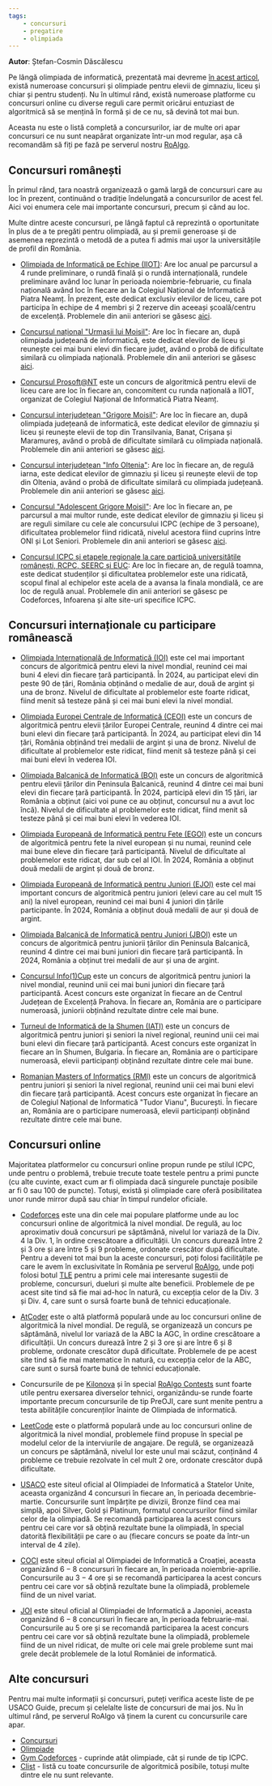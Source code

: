 ```yaml
---
tags:
    - concursuri
    - pregatire
    - olimpiada
---
```


**Autor**: Ștefan-Cosmin Dăscălescu

Pe lângă olimpiada de informatică, prezentată mai devreme [în acest articol](https://edu.roalgo.ro/olimpiada/olympiad-info/), există numeroase concursuri și olimpiade pentru elevii de gimnaziu, liceu și chiar și pentru studenți. Nu în ultimul rând, există numeroase platforme cu concursuri online cu diverse reguli care permit oricărui entuziast de algoritmică să se mențină în formă și de ce nu, să devină tot mai bun. 

Aceasta nu este o listă completă a concursurilor, iar de multe ori apar concursuri ce nu sunt neapărat organizate într-un mod regular, așa că recomandăm să fiți pe fază pe serverul nostru [RoAlgo](https://discord.gg/roalgo/).

## Concursuri românești

În primul rând, țara noastră organizează o gamă largă de concursuri care au loc în prezent, continuând o tradiție îndelungată a concursurilor de acest fel. Aici voi enumera cele mai importante concursuri, precum și când au loc. 

Multe dintre aceste concursuri, pe lângă faptul că reprezintă o oportunitate în plus de a te pregăti pentru olimpiadă, au și premii generoase și de asemenea reprezintă o metodă de a putea fi admis mai ușor la universitățile de profil din România.

* [Olimpiada de Informatică pe Echipe (IIOT)](http://cni.nt.edu.ro/ioit/): Are loc anual pe parcursul a $4$ runde preliminare, o rundă finală și o rundă internațională, rundele preliminare având loc lunar în perioada noiembrie-februarie, cu finala națională având loc în fiecare an la Colegiul Național de Informatică Piatra Neamț. În prezent, este dedicat exclusiv elevilor de liceu, care pot participa în echipe de $4$ membri și $2$ rezerve din aceeași școală/centru de excelență. Problemele din anii anteriori se găsesc [aici](https://kilonova.ro/problem_lists/128).

* [Concursul național "Urmașii lui Moisil"](https://infosv.ro/urmasii2024/): Are loc în fiecare an, după olimpiada județeană de informatică, este dedicat elevilor de liceu și reunește cei mai buni elevi din fiecare județ, având o probă de dificultate similară cu olimpiada națională. Problemele din anii anteriori se găsesc [aici](https://kilonova.ro/problem_lists/1037).

* [Concursul Prosoft@NT](http://cni.nt.edu.ro/new/index.php/category/concurs-2024/) este un concurs de algoritmică pentru elevii de liceu care are loc în fiecare an, concomitent cu runda națională a IIOT, organizat de Colegiul Național de Informatică Piatra Neamț. 

* [Concursul interjudețean "Grigore Moisil"](https://www.pbinfo.ro/articole/32950/grigore-moisil-2024): Are loc în fiecare an, după olimpiada județeană de informatică, este dedicat elevilor de gimnaziu și liceu și reunește elevii de top din Transilvania, Banat, Crișana și Maramureș, având o probă de dificultate similară cu olimpiada națională. Problemele din anii anteriori se găsesc [aici](https://kilonova.ro/problem_lists/1048).

* [Concursul interjudețean "Info Oltenia"](http://www.greceanu.ro/concursuri/InfoOltenia2024/index.html): Are loc în fiecare an, de regulă iarna, este dedicat elevilor de gimnaziu și liceu și reunește elevii de top din Oltenia, având o probă de dificultate similară cu olimpiada județeană. Problemele din anii anteriori se găsesc [aici](https://kilonova.ro/problem_lists/172).

* [Concursul "Adolescent Grigore Moisil"](https://agm-contest.com/): Are loc în fiecare an, pe parcursul a mai multor runde, este dedicat elevilor de gimnaziu și liceu și are reguli similare cu cele ale concursului ICPC (echipe de $3$ persoane), dificultatea problemelor fiind ridicată, nivelul acestora fiind cuprins între ONI și Lot Seniori. Problemele din anii anteriori se găsesc [aici](https://codeforces.com/gyms/page/2?searchByNameOrIdQuery=AGM&searchByProblem=false).

* [Concursul ICPC și etapele regionale la care participă universitățile românești, RCPC, SEERC și EUC](http://acm.ro/): Are loc în fiecare an, de regulă toamna, este dedicat studenților și dificultatea problemelor este una ridicată, scopul final al echipelor este acela de a avansa la finala mondială, ce are loc de regulă anual. Problemele din anii anteriori se găsesc pe Codeforces, Infoarena și alte site-uri specifice ICPC.

## Concursuri internaționale cu participare românească 

* [Olimpiada Internațională de Informatică (IOI)](https://ioinformatics.org/) este cel mai important concurs de algoritmică pentru elevi la nivel mondial, reunind cei mai buni $4$ elevi din fiecare țară participantă. În 2024, au participat elevi din peste $90$ de țări, România obținând o medalie de aur, două de argint și una de bronz. Nivelul de dificultate al problemelor este foarte ridicat, fiind menit să testeze până și cei mai buni elevi la nivel mondial. 

* [Olimpiada Europei Centrale de Informatică (CEOI)](https://ceoi2024.fi.muni.cz/) este un concurs de algoritmică pentru elevii țărilor Europei Centrale, reunind $4$ dintre cei mai buni elevi din fiecare țară participantă. În 2024, au participat elevi din $14$ țări, România obținând trei medalii de argint și una de bronz. Nivelul de dificultate al problemelor este ridicat, fiind menit să testeze până și cei mai buni elevi în vederea IOI. 

* [Olimpiada Balcanică de Informatică (BOI)](https://boi2024.cs.org.mk/) este un concurs de algoritmică pentru elevii țărilor din Peninsula Balcanică, reunind $4$ dintre cei mai buni elevi din fiecare țară participantă. În 2024, participă elevi din $15$ țări, iar România a obținut (aici voi pune ce au obținut, concursul nu a avut loc încă). Nivelul de dificultate al problemelor este ridicat, fiind menit să testeze până și cei mai buni elevi în vederea IOI. 

* [Olimpiada Europeană de Informatică pentru Fete (EGOI)](https://egoi.org/) este un concurs de algoritmică pentru fete la nivel european și nu numai, reunind cele mai bune eleve din fiecare țară participantă. Nivelul de dificultate al problemelor este ridicat, dar sub cel al IOI. În $2024$, România a obținut două medalii de argint și două de bronz. 

* [Olimpiada Europeană de Informatică pentru Juniori (EJOI)](https://olympiads.jsoft.am/) este cel mai important concurs de algoritmică pentru juniori (elevi care au cel mult $15$ ani) la nivel european, reunind cei mai buni $4$ juniori din țările participante. În $2024$, România a obținut două medalii de aur și două de argint. 

* [Olimpiada Balcanică de Informatică pentru Juniori (JBOI)](https://jboi2023.cs.org.mk/) este un concurs de algoritmică pentru juniorii țărilor din Peninsula Balcanică, reunind $4$ dintre cei mai buni juniori din fiecare țară participantă. În $2024$, România a obținut trei medalii de aur și una de argint. 

* [Concursul Info(1)Cup](https://www.info1cup.com/) este un concurs de algoritmică pentru juniori la nivel mondial, reunind unii cei mai buni juniori din fiecare țară participantă. Acest concurs este organizat în fiecare an de Centrul Județean de Excelență Prahova. În fiecare an, România are o participare numeroasă, juniorii obținând rezultate dintre cele mai bune. 

* [Turneul de Informatică de la Shumen (IATI)](https://iati-shu.org/) este un concurs de algoritmică pentru juniori și seniori la nivel regional, reunind unii cei mai buni elevi din fiecare țară participantă. Acest concurs este organizat în fiecare an în Shumen, Bulgaria. În fiecare an, România are o participare numeroasă, elevii participanți obținând rezultate dintre cele mai bune. 

* [Romanian Masters of Informatics (RMI)](https://rmi.lbi.ro/rmi_2023/) este un concurs de algoritmică pentru juniori și seniori la nivel regional, reunind unii cei mai buni elevi din fiecare țară participantă. Acest concurs este organizat în fiecare an de Colegiul Național de Informatică "Tudor Vianu", București. În fiecare an, România are o participare numeroasă, elevii participanți obținând rezultate dintre cele mai bune. 

## Concursuri online

Majoritatea platformelor cu concursuri online propun runde pe stilul ICPC, unde pentru o problemă, trebuie trecute toate testele pentru a primi puncte (cu alte cuvinte, exact cum ar fi olimpiada dacă singurele punctaje posibile ar fi $0$ sau $100$ de puncte). Totuși, există și olimpiade care oferă posibilitatea unor runde mirror după sau chiar în timpul rundelor oficiale. 

* [Codeforces](https://codeforces.com/) este una din cele mai populare platforme unde au loc concursuri online de algoritmică la nivel mondial. De regulă, au loc aproximativ două concursuri pe săptămână, nivelul lor variază de la Div. 4 la Div. 1, în ordine crescătoare a dificultății. Un concurs durează între $2$ și $3$ ore și are între $5$ și $9$ probleme, ordonate crescător după dificultate. Pentru a deveni tot mai bun la aceste concursuri, poți folosi facilitățile pe care le avem în exclusivitate în România pe serverul [RoAlgo](https://discord.gg/roalgo/), unde poți folosi botul [TLE](https://codeforces.com/blog/entry/68927) pentru a primi cele mai interesante sugestii de probleme, concursuri, dueluri și multe alte beneficii. Problemele de pe acest site tind să fie mai ad-hoc în natură, cu excepția celor de la Div. 3 și Div. 4, care sunt o sursă foarte bună de tehnici educaționale. 

* [AtCoder](https://atcoder.jp/) este o altă platformă populară unde au loc concursuri online de algoritmică la nivel mondial. De regulă, se organizează un concurs pe săptămână, nivelul lor variază de la ABC la AGC, în ordine crescătoare a dificultății. Un concurs durează între $2$ și $3$ ore și are între $6$ și $8$ probleme, ordonate crescător după dificultate. Problemele de pe acest site tind să fie mai matematice în natură, cu excepția celor de la ABC, care sunt o sursă foarte bună de tehnici educaționale. 

* Concursurile de pe [Kilonova](https://kilonova.ro/) și în special [RoAlgo Contests](https://kilonova.ro/problem_lists/464) sunt foarte utile pentru exersarea diverselor tehnici, organizându-se runde foarte importante precum concursurile de tip PreOJI, care sunt menite pentru a testa abilitățile concurenților înainte de Olimpiada de informatică. 

* [LeetCode](https://leetcode.com/) este o platformă populară unde au loc concursuri online de algoritmică la nivel mondial, problemele fiind propuse în special pe modelul celor de la interviurile de angajare. De regulă, se organizează un concurs pe săptămână, nivelul lor este unul mai scăzut, conținând $4$ probleme ce trebuie rezolvate în cel mult $2$ ore, ordonate crescător după dificultate. 

* [USACO](https://usaco.org/) este siteul oficial al Olimpiadei de Informatică a Statelor Unite, aceasta organizând $4$ concursuri în fiecare an, în perioada decembrie-martie. Concursurile sunt împărțite pe divizii, Bronze fiind cea mai simplă, apoi Silver, Gold și Platinum, formatul concursurilor fiind similar celor de la olimpiadă. Se recomandă participarea la acest concurs pentru cei care vor să obțină rezultate bune la olimpiadă, în special datorită flexibilității pe care o au (fiecare concurs se poate da într-un interval de $4$ zile). 

* [COCI](https://hsin.hr/coci/) este siteul oficial al Olimpiadei de Informatică a Croației, aceasta organizând $6-8$ concursuri în fiecare an, în perioada noiembrie-aprilie. Concursurile au $3-4$ ore și se recomandă participarea la acest concurs pentru cei care vor să obțină rezultate bune la olimpiadă, problemele fiind de un nivel variat.

* [JOI](https://contests.ioi-jp.org/) este siteul oficial al Olimpiadei de Informatică a Japoniei, aceasta organizând $6-8$ concursuri în fiecare an, în perioada februarie-mai. Concursurile au $5$ ore și se recomandă participarea la acest concurs pentru cei care vor să obțină rezultate bune la olimpiadă, problemele fiind de un nivel ridicat, de multe ori cele mai grele probleme sunt mai grele decât problemele de la lotul României de informatică.

## Alte concursuri 

Pentru mai multe informații și concursuri, puteți verifica aceste liste de pe USACO Guide, precum și celelalte liste de concursuri de mai jos. Nu în ultimul rând, pe serverul RoAlgo vă ținem la curent cu concursurile care apar. 

* [Concursuri](https://usaco.guide/general/contests?lang=cpp)
* [Olimpiade](https://usaco.guide/general/olympiads)
* [Gym Codeforces](https://codeforces.com/gyms) - cuprinde atât olimpiade, cât și runde de tip ICPC.
* [Clist](https://clist.by/) - listă cu toate concursurile de algoritmică posibile, totuși multe dintre ele nu sunt relevante. 